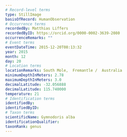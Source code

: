 ```yaml
---
# Record-level terms
type: StillImage
basisOfRecord: HumanObservation
# Occurrence terms
recordedBy: Matthias Liffers
recordedByID: https://orcid.org/0000-0002-3639-2080
occurrenceRemarks: ""
# Event terms
eventDateTime: 2015-12-20T08:13:32
year: 2015
month: 12
day: 20
# Location terms
locationRemarks: South Mole,  Fremantle /  Australia
minimumDepthInMeters: 2.78
maximumDepthInMeters: 3.0
decimalLatitude: -32.056888
decimalLatitude: 115.740000
temperature: 21
# Identification terms
identifiedBy: 
identifiedByID: 
# Taxon terms
scientificName: Gymnodoris alba
identificationQualifier: 
taxonRank: genus
---
```

